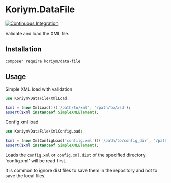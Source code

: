 # Koriym.DataFile
[![Continuous Integration](https://github.com/koriym/Koriym.DataFile/actions/workflows/continuous-integration.yml/badge.svg)](https://github.com/koriym/Koriym.DataFile/actions/workflows/continuous-integration.yml)

Validate and load the XML file.

## Installation

    composer require koriym/data-file

## Usage

Simple XML load with validation

```php
use Koriym\DataFile\XmlLoad;

$xml = (new XmlLoad())('/path/to/xml', '/path/to/xsd');
assert($xml instanceof SimpleXMLElement);
```

Config xml load

```php
use Koriym\DataFile\XmlConfigLoad;

$xml = (new XmlConfigLoad('confilg.xml'))('/path/to/config_dir', '/path/to/xsd');
assert($xml instanceof SimpleXMLElement);
```

Loads the `config.xml` or `config.xml.dist` of the specified directory.
'config.xml' will be read first.

It is common to ignore dist files to save them in the repository and not to save the local files.

